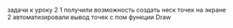 задачи к уроку 2
1 получили возможность создать неск точек на экране
2 автоматизировали вывод точек с пом функции Draw 
